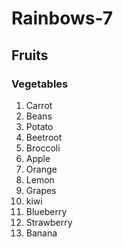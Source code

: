 # Rainbows-7
## Fruits
### Vegetables
1. Carrot
2. Beans
3. Potato
4. Beetroot
5. Broccoli
6. Apple
7. Orange
8. Lemon
9. Grapes
10. kiwi
11. Blueberry
12. Strawberry
13. Banana
